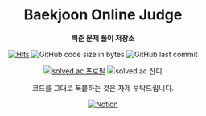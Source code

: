 <div align="center">

# Baekjoon Online Judge

**백준 문제 풀이 저장소**

[![Hits](https://hits.seeyoufarm.com/api/count/incr/badge.svg?url=https%3A%2F%2Fgithub.com%2Fmeozigoon%2FBOJ&count_bg=%2333BBBB&title_bg=%23555555&icon=&icon_color=%23E7E7E7&title=visit&edge_flat=true)](https://hits.seeyoufarm.com)
![GitHub code size in bytes](https://img.shields.io/github/languages/code-size/meozigoon/BOJ?style=flat-square)
![GitHub last commit](https://img.shields.io/github/last-commit/meozigoon/BOJ?style=flat-square)

[![solved.ac 프로필](http://mazassumnida.wtf/api/v2/generate_badge?boj=meozigoon)](https://solved.ac/meozigoon)
![solved.ac 잔디](http://mazandi.herokuapp.com/api?handle=meozigoon&theme=dark)

코드를 그대로 복붙하는 것은 자제 부탁드립니다.

[![Notion](https://img.shields.io/badge/Algorithm%20List-FFFFFF.svg?&style=for-the-badge&logo=Notion&logoColor=black)](https://stupendous-helenium-279.notion.site/1175e5388e2f8076aeb7f11138b5fb37?v=1175e5388e2f81008fbd000c8a8b4e4b)
</div>
